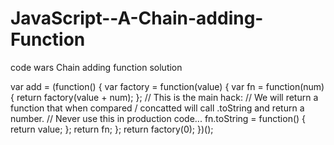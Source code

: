 # JavaScript--A-Chain-adding-Function
code wars Chain adding function solution

var add = (function() {
    var factory = function(value) {
        var fn = function(num) {
            return factory(value + num);
        };
        // This is the main hack: 
        // We will return a function that when compared / concatted will call .toString and return a number.
        // Never use this in production code...
        fn.toString = function() {
            return value;
        };
        return fn;
    };
    return factory(0);
})();
